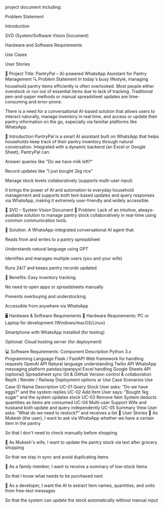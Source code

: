 project document including:

Problem Statement

Introduction

SVD (System/Software Vision Document)

Hardware and Software Requirements

Use Cases

User Stories

📄 Project Title: PantryPal – AI-powered WhatsApp Assistant for Pantry Management
🔍 Problem Statement
In today's busy lifestyle, managing household pantry items efficiently is often overlooked. Most people either overstock or run out of essential items due to lack of tracking. Traditional pen-and-paper methods or manual spreadsheet updates are time-consuming and error-prone.

There is a need for a conversational AI-based solution that allows users to interact naturally, manage inventory in real time, and access or update their pantry information on the go, especially via familiar platforms like WhatsApp.

📘 Introduction
PantryPal is a smart AI assistant built on WhatsApp that helps households keep track of their pantry inventory through natural conversation. Integrated with a dynamic backend (an Excel or Google Sheet), PantryPal can:

Answer queries like "Do we have milk left?"

Record updates like "I just bought 2kg rice"

Manage stock levels collaboratively (supports multi-user input)

It brings the power of AI and automation to everyday household management and supports both text-based updates and query responses via WhatsApp, making it extremely user-friendly and widely accessible.

🧭 SVD – System Vision Document
📌 Problem:
Lack of an intuitive, always-available solution to manage pantry stock collaboratively in real-time using common communication tools.

🎯 Solution:
A WhatsApp-integrated conversational AI agent that:

Reads from and writes to a pantry spreadsheet

Understands natural language using GPT

Identifies and manages multiple users (you and your wife)

Runs 24/7 and keeps pantry records updated

🌟 Benefits:
Easy inventory tracking

No need to open apps or spreadsheets manually

Prevents overbuying and understocking

Accessible from anywhere via WhatsApp

🖥️ Hardware & Software Requirements
🔧 Hardware Requirements:
PC or Laptop for development (Windows/macOS/Linux)

Smartphone with WhatsApp installed (for testing)

Optional: Cloud hosting server (for deployment)

💻 Software Requirements:
Component	Description
Python 3.x	Programming Language
Flask / FastAPI	Web framework for handling requests
OpenAI API	Natural language understanding
Twilio API	WhatsApp messaging platform
pandas/openpyxl	Excel handling
Google Sheets API (optional)	Spreadsheet sync
Git & GitHub	Version control & collaboration
Replit / Render / Railway	Deployment options
📊 Use Case Scenarios
Use Case ID	Name	Description
UC-01	Query Stock	User asks: "Do we have eggs?" and the system replies
UC-02	Add Item	User says: "Bought 1kg sugar" and the system updates stock
UC-03	Remove Item	System deducts quantities as items are consumed
UC-04	Multi-user Support	Wife and husband both update and query independently
UC-05	Summary View	User asks: “What do we need to restock?” and receives a list
👥 User Stories
👤 As Mukesh (the user),
I want to ask via WhatsApp whether we have a certain item in the pantry

So that I don't need to check manually before shopping

👤 As Mukesh's wife,
I want to update the pantry stock via text after grocery shopping

So that we stay in sync and avoid duplicating items

👤 As a family member,
I want to receive a summary of low-stock items

So that I know what needs to be purchased next

👤 As a developer,
I want the AI to extract item names, quantities, and units from free-text messages

So that the system can update the stock automatically without manual input
